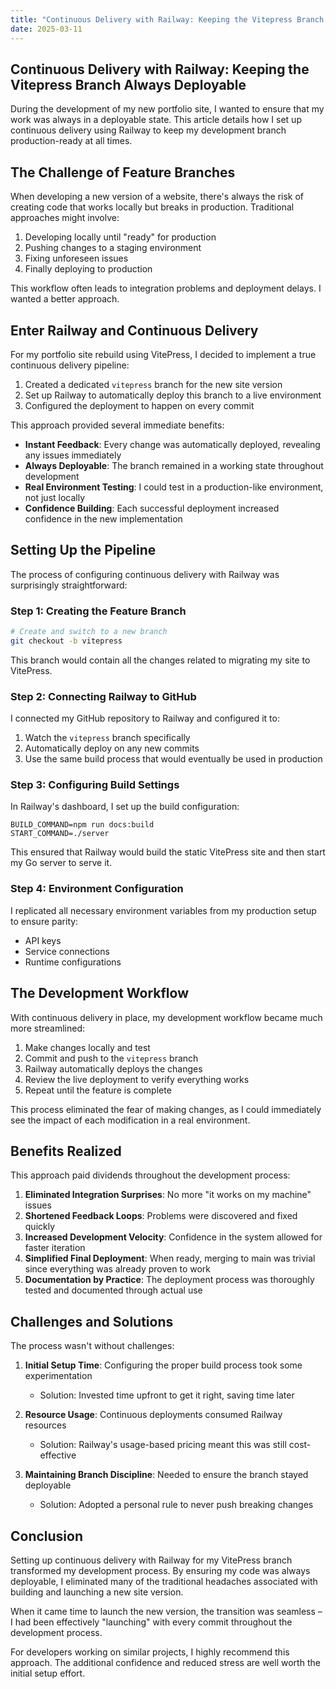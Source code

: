 ```yaml
---
title: "Continuous Delivery with Railway: Keeping the Vitepress Branch Always Deployable"
date: 2025-03-11
---
```


## Continuous Delivery with Railway: Keeping the Vitepress Branch Always Deployable

During the development of my new portfolio site, I wanted to ensure that my work was always in a deployable state. This article details how I set up continuous delivery using Railway to keep my development branch production-ready at all times.

## The Challenge of Feature Branches

When developing a new version of a website, there's always the risk of creating code that works locally but breaks in production. Traditional approaches might involve:

1. Developing locally until "ready" for production
2. Pushing changes to a staging environment
3. Fixing unforeseen issues
4. Finally deploying to production

This workflow often leads to integration problems and deployment delays. I wanted a better approach.

## Enter Railway and Continuous Delivery

For my portfolio site rebuild using VitePress, I decided to implement a true continuous delivery pipeline:

1. Created a dedicated `vitepress` branch for the new site version
2. Set up Railway to automatically deploy this branch to a live environment
3. Configured the deployment to happen on every commit

This approach provided several immediate benefits:

- **Instant Feedback**: Every change was automatically deployed, revealing any issues immediately
- **Always Deployable**: The branch remained in a working state throughout development
- **Real Environment Testing**: I could test in a production-like environment, not just locally
- **Confidence Building**: Each successful deployment increased confidence in the new implementation

## Setting Up the Pipeline

The process of configuring continuous delivery with Railway was surprisingly straightforward:

### Step 1: Creating the Feature Branch

```bash
# Create and switch to a new branch
git checkout -b vitepress
```

This branch would contain all the changes related to migrating my site to VitePress.

### Step 2: Connecting Railway to GitHub

I connected my GitHub repository to Railway and configured it to:

1. Watch the `vitepress` branch specifically
2. Automatically deploy on any new commits
3. Use the same build process that would eventually be used in production

### Step 3: Configuring Build Settings

In Railway's dashboard, I set up the build configuration:

```
BUILD_COMMAND=npm run docs:build
START_COMMAND=./server
```

This ensured that Railway would build the static VitePress site and then start my Go server to serve it.

### Step 4: Environment Configuration

I replicated all necessary environment variables from my production setup to ensure parity:

- API keys
- Service connections
- Runtime configurations

## The Development Workflow

With continuous delivery in place, my development workflow became much more streamlined:

1. Make changes locally and test
2. Commit and push to the `vitepress` branch
3. Railway automatically deploys the changes
4. Review the live deployment to verify everything works
5. Repeat until the feature is complete

This process eliminated the fear of making changes, as I could immediately see the impact of each modification in a real environment.

## Benefits Realized

This approach paid dividends throughout the development process:

1. **Eliminated Integration Surprises**: No more "it works on my machine" issues
2. **Shortened Feedback Loops**: Problems were discovered and fixed quickly
3. **Increased Development Velocity**: Confidence in the system allowed for faster iteration
4. **Simplified Final Deployment**: When ready, merging to main was trivial since everything was already proven to work
5. **Documentation by Practice**: The deployment process was thoroughly tested and documented through actual use

## Challenges and Solutions

The process wasn't without challenges:

1. **Initial Setup Time**: Configuring the proper build process took some experimentation
   - Solution: Invested time upfront to get it right, saving time later

2. **Resource Usage**: Continuous deployments consumed Railway resources
   - Solution: Railway's usage-based pricing meant this was still cost-effective

3. **Maintaining Branch Discipline**: Needed to ensure the branch stayed deployable
   - Solution: Adopted a personal rule to never push breaking changes

## Conclusion

Setting up continuous delivery with Railway for my VitePress branch transformed my development process. By ensuring my code was always deployable, I eliminated many of the traditional headaches associated with building and launching a new site version.

When it came time to launch the new version, the transition was seamless – I had been effectively "launching" with every commit throughout the development process.

For developers working on similar projects, I highly recommend this approach. The additional confidence and reduced stress are well worth the initial setup effort.